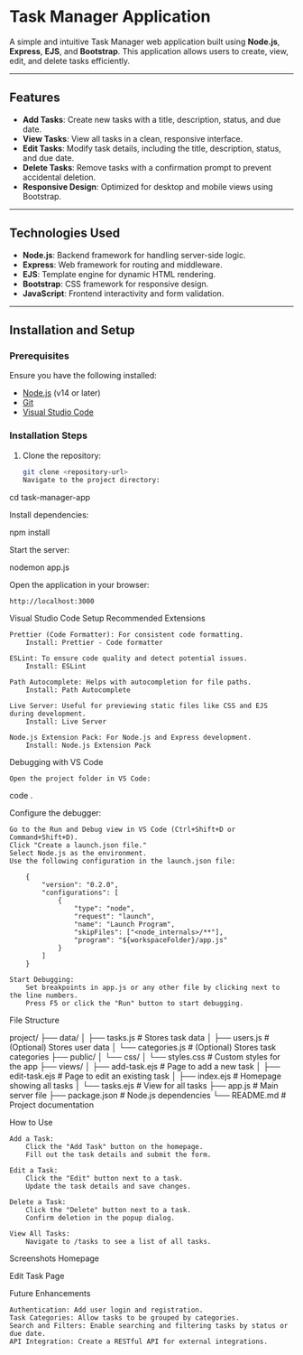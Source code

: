 # Task Manager Application

A simple and intuitive Task Manager web application built using **Node.js**, **Express**, **EJS**, and **Bootstrap**. This application allows users to create, view, edit, and delete tasks efficiently.

---

## Features

- **Add Tasks**: Create new tasks with a title, description, status, and due date.
- **View Tasks**: View all tasks in a clean, responsive interface.
- **Edit Tasks**: Modify task details, including the title, description, status, and due date.
- **Delete Tasks**: Remove tasks with a confirmation prompt to prevent accidental deletion.
- **Responsive Design**: Optimized for desktop and mobile views using Bootstrap.

---

## Technologies Used

- **Node.js**: Backend framework for handling server-side logic.
- **Express**: Web framework for routing and middleware.
- **EJS**: Template engine for dynamic HTML rendering.
- **Bootstrap**: CSS framework for responsive design.
- **JavaScript**: Frontend interactivity and form validation.

---

## Installation and Setup

### Prerequisites

Ensure you have the following installed:

- [Node.js](https://nodejs.org) (v14 or later)
- [Git](https://git-scm.com)
- [Visual Studio Code](https://code.visualstudio.com)

### Installation Steps

1. Clone the repository:
   ```bash
   git clone <repository-url>
   Navigate to the project directory:
   ```

cd task-manager-app

Install dependencies:

npm install

Start the server:

nodemon app.js

Open the application in your browser:

    http://localhost:3000

Visual Studio Code Setup
Recommended Extensions

    Prettier (Code Formatter): For consistent code formatting.
        Install: Prettier - Code formatter

    ESLint: To ensure code quality and detect potential issues.
        Install: ESLint

    Path Autocomplete: Helps with autocompletion for file paths.
        Install: Path Autocomplete

    Live Server: Useful for previewing static files like CSS and EJS during development.
        Install: Live Server

    Node.js Extension Pack: For Node.js and Express development.
        Install: Node.js Extension Pack

Debugging with VS Code

    Open the project folder in VS Code:

code .

Configure the debugger:

    Go to the Run and Debug view in VS Code (Ctrl+Shift+D or Command+Shift+D).
    Click "Create a launch.json file."
    Select Node.js as the environment.
    Use the following configuration in the launch.json file:

        {
            "version": "0.2.0",
            "configurations": [
                {
                    "type": "node",
                    "request": "launch",
                    "name": "Launch Program",
                    "skipFiles": ["<node_internals>/**"],
                    "program": "${workspaceFolder}/app.js"
                }
            ]
        }

    Start Debugging:
        Set breakpoints in app.js or any other file by clicking next to the line numbers.
        Press F5 or click the "Run" button to start debugging.

File Structure

project/
├── data/
│ ├── tasks.js # Stores task data
│ ├── users.js # (Optional) Stores user data
│ └── categories.js # (Optional) Stores task categories
├── public/
│ └── css/
│ └── styles.css # Custom styles for the app
├── views/
│ ├── add-task.ejs # Page to add a new task
│ ├── edit-task.ejs # Page to edit an existing task
│ ├── index.ejs # Homepage showing all tasks
│ └── tasks.ejs # View for all tasks
├── app.js # Main server file
├── package.json # Node.js dependencies
└── README.md # Project documentation

How to Use

    Add a Task:
        Click the "Add Task" button on the homepage.
        Fill out the task details and submit the form.

    Edit a Task:
        Click the "Edit" button next to a task.
        Update the task details and save changes.

    Delete a Task:
        Click the "Delete" button next to a task.
        Confirm deletion in the popup dialog.

    View All Tasks:
        Navigate to /tasks to see a list of all tasks.

Screenshots
Homepage

Edit Task Page

Future Enhancements

    Authentication: Add user login and registration.
    Task Categories: Allow tasks to be grouped by categories.
    Search and Filters: Enable searching and filtering tasks by status or due date.
    API Integration: Create a RESTful API for external integrations.

